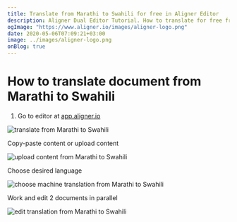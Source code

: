 ```yaml
---
title: Translate from Marathi to Swahili for free in Aligner Editor
description: Aligner Dual Editor Tutorial. How to translate for free from Marathi to Swahili. Aligner is multilingual document management platform. 
ogImage: "https://www.aligner.io/images/aligner-logo.png"
date: 2020-05-06T07:09:21+03:00
image: ../images/aligner-logo.png
onBlog: true
---
```


# How to translate document from Marathi to Swahili

1. Go to editor at [app.aligner.io](https://app.aligner.io "Aligner App web page")

![translate from Marathi to Swahili](../aligner-blank-editor.png "translate from Marathi to Swahili")

Copy-paste content or upload content

![upload content from Marathi to Swahili](../aligner-uploaded-document.png "upload content from Marathi to Swahili")

Choose desired language

![choose machine translation from Marathi to Swahili](../aligner-language-dropdown.png "choose machine translation from Marathi to Swahili")

Work and edit 2 documents in parallel

![edit translation from Marathi to Swahili](../aligner-double-sitded-editor.png "edit translation from Marathi to Swahili")

